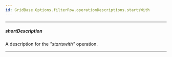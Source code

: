 ```yaml
---
id: GridBase.Options.filterRow.operationDescriptions.startsWith
---
```

---
##### shortDescription
A description for the *"startswith"* operation.

---
